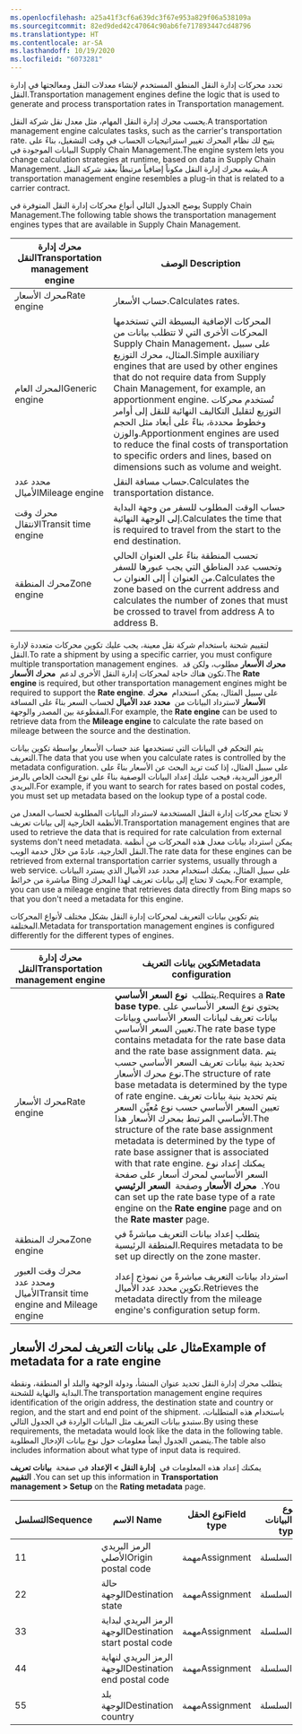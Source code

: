 ```yaml
---
ms.openlocfilehash: a25a41f3cf6a639dc3f67e953a829f06a538109a
ms.sourcegitcommit: 82ed9ded42c47064c90ab6fe717893447cd48796
ms.translationtype: HT
ms.contentlocale: ar-SA
ms.lasthandoff: 10/19/2020
ms.locfileid: "6073281"
---
```

<span data-ttu-id="153e3-101">تحدد محركات إدارة النقل المنطق المستخدم لإنشاء معدلات النقل ومعالجتها في إدارة النقل.</span><span class="sxs-lookup"><span data-stu-id="153e3-101">Transportation management engines define the logic that is used to generate and process transportation rates in Transportation management.</span></span>

<span data-ttu-id="153e3-102">يحسب محرك إدارة النقل المهام، مثل معدل نقل شركة النقل.</span><span class="sxs-lookup"><span data-stu-id="153e3-102">A transportation management engine calculates tasks, such as the carrier's transportation rate.</span></span> <span data-ttu-id="153e3-103">يتيح لك نظام المحرك تغيير استراتيجيات الحساب في وقت التشغيل، بناءً على البيانات الموجودة في Supply Chain Management.</span><span class="sxs-lookup"><span data-stu-id="153e3-103">The engine system lets you change calculation strategies at runtime, based on data in Supply Chain Management.</span></span> <span data-ttu-id="153e3-104">يشبه محرك إدارة النقل مكوناً إضافياً مرتبطاً بعقد شركة النقل.</span><span class="sxs-lookup"><span data-stu-id="153e3-104">A transportation management engine resembles a plug-in that is related to a carrier contract.</span></span>

<span data-ttu-id="153e3-105">يوضح الجدول التالي أنواع محركات إدارة النقل المتوفرة في Supply Chain Management.</span><span class="sxs-lookup"><span data-stu-id="153e3-105">The following table shows the transportation management engines types that are available in Supply Chain Management.</span></span>

| <span data-ttu-id="153e3-106">محرك إدارة النقل</span><span class="sxs-lookup"><span data-stu-id="153e3-106">Transportation management engine</span></span> | <span data-ttu-id="153e3-107">الوصف </span><span class="sxs-lookup"><span data-stu-id="153e3-107">Description</span></span> |
 | ------------- | ------------- |
 | <span data-ttu-id="153e3-108">محرك الأسعار</span><span class="sxs-lookup"><span data-stu-id="153e3-108">Rate engine</span></span>| <span data-ttu-id="153e3-109">حساب الأسعار.</span><span class="sxs-lookup"><span data-stu-id="153e3-109">Calculates rates.</span></span>|
 | <span data-ttu-id="153e3-110">المحرك العام</span><span class="sxs-lookup"><span data-stu-id="153e3-110">Generic engine</span></span>| <span data-ttu-id="153e3-111">المحركات الإضافية البسيطة التي تستخدمها المحركات الأخرى التي لا تتطلب بيانات من Supply Chain Management، على سبيل المثال، محرك التوزيع.</span><span class="sxs-lookup"><span data-stu-id="153e3-111">Simple auxiliary engines that are used by other engines that do not require data from Supply Chain Management, for example, an apportionment engine.</span></span> <span data-ttu-id="153e3-112">تُستخدم محركات التوزيع لتقليل التكاليف النهائية للنقل إلى أوامر وخطوط محددة، بناءً على أبعاد مثل الحجم والوزن.</span><span class="sxs-lookup"><span data-stu-id="153e3-112">Apportionment engines are used to reduce the final costs of transportation to specific orders and lines, based on dimensions such as volume and weight.</span></span>|
 | <span data-ttu-id="153e3-113">محدد عدد الأميال</span><span class="sxs-lookup"><span data-stu-id="153e3-113">Mileage engine</span></span> | <span data-ttu-id="153e3-114">حساب مسافة النقل.</span><span class="sxs-lookup"><span data-stu-id="153e3-114">Calculates the transportation distance.</span></span>|
 | <span data-ttu-id="153e3-115">محرك وقت الانتقال</span><span class="sxs-lookup"><span data-stu-id="153e3-115">Transit time engine</span></span>| <span data-ttu-id="153e3-116">حساب الوقت المطلوب للسفر من وجهة البداية إلى الوجهة النهائية.</span><span class="sxs-lookup"><span data-stu-id="153e3-116">Calculates the time that is required to travel from the start to the end destination.</span></span> |
 | <span data-ttu-id="153e3-117">محرك المنطقة</span><span class="sxs-lookup"><span data-stu-id="153e3-117">Zone engine</span></span> | <span data-ttu-id="153e3-118">تحسب المنطقة بناءً على العنوان الحالي وتحسب عدد المناطق التي يجب عبورها للسفر من العنوان أ إلى العنوان ب.</span><span class="sxs-lookup"><span data-stu-id="153e3-118">Calculates the zone based on the current address and calculates the number of zones that must be crossed to travel from address A to address B.</span></span> |

<span data-ttu-id="153e3-119">لتقييم شحنة باستخدام شركة نقل معينة، يجب عليك تكوين محركات متعددة لإدارة النقل.</span><span class="sxs-lookup"><span data-stu-id="153e3-119">To rate a shipment by using a specific carrier, you must configure multiple transportation management engines.</span></span> <span data-ttu-id="153e3-120"> **محرك الأسعار** مطلوب، ولكن قد تكون هناك حاجة لمحركات إدارة النقل الأخرى لدعم  **محرك الأسعار**.</span><span class="sxs-lookup"><span data-stu-id="153e3-120">The **Rate engine** is required, but other transportation management engines might be required to support the **Rate engine**.</span></span> <span data-ttu-id="153e3-121">على سبيل المثال، يمكن استخدام  **محرك الأسعار** لاسترداد البيانات من  **محدد عدد الأميال** لحساب السعر بناءً على المسافة المقطوعة بين المصدر والوجهة.</span><span class="sxs-lookup"><span data-stu-id="153e3-121">For example, the **Rate engine** can be used to retrieve data from the **Mileage engine** to calculate the rate based on mileage between the source and the destination.</span></span>

<span data-ttu-id="153e3-122">يتم التحكم في البيانات التي تستخدمها عند حساب الأسعار بواسطة تكوين بيانات التعريف.</span><span class="sxs-lookup"><span data-stu-id="153e3-122">The data that you use when you calculate rates is controlled by the metadata configuration.</span></span> <span data-ttu-id="153e3-123">على سبيل المثال، إذا كنت تريد البحث عن الأسعار بناءً على الرموز البريدية، فيجب عليك إعداد البيانات الوصفية بناءً على نوع البحث الخاص بالرمز البريدي.</span><span class="sxs-lookup"><span data-stu-id="153e3-123">For example, if you want to search for rates based on postal codes, you must set up metadata based on the lookup type of a postal code.</span></span>

<span data-ttu-id="153e3-124">لا تحتاج محركات إدارة النقل المستخدمة لاسترداد البيانات المطلوبة لحساب المعدل من الأنظمة الخارجية إلى بيانات تعريف.</span><span class="sxs-lookup"><span data-stu-id="153e3-124">Transportation management engines that are used to retrieve the data that is required for rate calculation from external systems don't need metadata.</span></span> <span data-ttu-id="153e3-125">يمكن استرداد بيانات معدل هذه المحركات من أنظمة النقل الخارجية، عادةً من خلال خدمة الويب.</span><span class="sxs-lookup"><span data-stu-id="153e3-125">The rate data for these engines can be retrieved from external transportation carrier systems, usually through a web service.</span></span> <span data-ttu-id="153e3-126">على سبيل المثال، يمكنك استخدام محدد عدد الأميال الذي يسترد البيانات مباشرة من خرائط Bing بحيث لا تحتاج إلى بيانات تعريف لهذا المحرك.</span><span class="sxs-lookup"><span data-stu-id="153e3-126">For example, you can use a mileage engine that retrieves data directly from Bing maps so that you don't need a metadata for this engine.</span></span>

<span data-ttu-id="153e3-127">يتم تكوين بيانات التعريف لمحركات إدارة النقل بشكل مختلف لأنواع المحركات المختلفة.</span><span class="sxs-lookup"><span data-stu-id="153e3-127">Metadata for transportation management engines is configured differently for the different types of engines.</span></span>

| <span data-ttu-id="153e3-128">محرك إدارة النقل</span><span class="sxs-lookup"><span data-stu-id="153e3-128">Transportation management engine</span></span> | <span data-ttu-id="153e3-129">تكوين بيانات التعريف</span><span class="sxs-lookup"><span data-stu-id="153e3-129">Metadata configuration</span></span> |
 | ------------- | ------------- |
 | <span data-ttu-id="153e3-130">محرك الأسعار</span><span class="sxs-lookup"><span data-stu-id="153e3-130">Rate engine</span></span> | <span data-ttu-id="153e3-131">يتطلب  **نوع السعر الأساسي**.</span><span class="sxs-lookup"><span data-stu-id="153e3-131">Requires a **Rate base type**.</span></span> <span data-ttu-id="153e3-132">يحتوي نوع السعر الأساسي على بيانات تعريف لبيانات السعر الأساسي وبيانات تعيين السعر الأساسي.</span><span class="sxs-lookup"><span data-stu-id="153e3-132">The rate base type contains metadata for the rate base data and the rate base assignment data.</span></span> <span data-ttu-id="153e3-133">يتم تحديد بنية بيانات تعريف السعر الأساسي حسب نوع محرك الأسعار.</span><span class="sxs-lookup"><span data-stu-id="153e3-133">The structure of rate base metadata is determined by the type of rate engine.</span></span> <span data-ttu-id="153e3-134">يتم تحديد بنية بيانات تعريف تعيين السعر الأساسي حسب نوع مُعيِّن السعر الأساسي المرتبط بمحرك الأسعار هذا.</span><span class="sxs-lookup"><span data-stu-id="153e3-134">The structure of the rate base assignment metadata is determined by the type of rate base assigner that is associated with that rate engine.</span></span> <span data-ttu-id="153e3-135">يمكنك إعداد نوع السعر الأساسي لمحرك أسعار على صفحة  **محرك الأسعار** وصفحة  **السعر الرئيسي** .</span><span class="sxs-lookup"><span data-stu-id="153e3-135">You can set up the rate base type of a rate engine on the **Rate engine** page and on the **Rate master** page.</span></span> |
 | <span data-ttu-id="153e3-136">محرك المنطقة</span><span class="sxs-lookup"><span data-stu-id="153e3-136">Zone engine</span></span> |  <span data-ttu-id="153e3-137">يتطلب إعداد بيانات التعريف مباشرةً في المنطقة الرئيسية.</span><span class="sxs-lookup"><span data-stu-id="153e3-137">Requires metadata to be set up directly on the zone master.</span></span> |
 | <span data-ttu-id="153e3-138">محرك وقت العبور ومحدد عدد الأميال</span><span class="sxs-lookup"><span data-stu-id="153e3-138">Transit time engine and Mileage engine</span></span> | <span data-ttu-id="153e3-139">استرداد بيانات التعريف مباشرةً من نموذج إعداد تكوين محدد عدد الأميال.</span><span class="sxs-lookup"><span data-stu-id="153e3-139">Retrieves the metadata directly from the mileage engine's configuration setup form.</span></span> |


## <a name="example-of-metadata-for-a-rate-engine"></a><span data-ttu-id="153e3-140">مثال على بيانات التعريف لمحرك الأسعار</span><span class="sxs-lookup"><span data-stu-id="153e3-140">Example of metadata for a rate engine</span></span>

<span data-ttu-id="153e3-141">يتطلب محرك إدارة النقل تحديد عنوان المنشأ، ودولة الوجهة والبلد أو المنطقة، ونقطة البداية والنهاية للشحنة.</span><span class="sxs-lookup"><span data-stu-id="153e3-141">The transportation management engine requires identification of the origin address, the destination state and country or region, and the start and end point of the shipment.</span></span> <span data-ttu-id="153e3-142">باستخدام هذه المتطلبات، ستبدو بيانات التعريف مثل البيانات الواردة في الجدول التالي.</span><span class="sxs-lookup"><span data-stu-id="153e3-142">By using these requirements, the metadata would look like the data in the following table.</span></span> <span data-ttu-id="153e3-143">يتضمن الجدول أيضاً معلومات حول نوع بيانات الإدخال المطلوبة.</span><span class="sxs-lookup"><span data-stu-id="153e3-143">The table also includes information about what type of input data is required.</span></span>

<span data-ttu-id="153e3-144">يمكنك إعداد هذه المعلومات في  **إدارة النقل > الإعداد** في صفحة  **بيانات تعريف التقييم** .</span><span class="sxs-lookup"><span data-stu-id="153e3-144">You can set up this information in **Transportation management > Setup** on the **Rating metadata** page.</span></span>  

| <span data-ttu-id="153e3-145">التسلسل</span><span class="sxs-lookup"><span data-stu-id="153e3-145">Sequence</span></span> | <span data-ttu-id="153e3-146">الاسم </span><span class="sxs-lookup"><span data-stu-id="153e3-146">Name</span></span> | <span data-ttu-id="153e3-147">نوع الحقل</span><span class="sxs-lookup"><span data-stu-id="153e3-147">Field type</span></span> | <span data-ttu-id="153e3-148">نوع البيانات</span><span class="sxs-lookup"><span data-stu-id="153e3-148">Data type</span></span> | <span data-ttu-id="153e3-149">نوع البحث</span><span class="sxs-lookup"><span data-stu-id="153e3-149">Lookup type</span></span> | <span data-ttu-id="153e3-150">إلزامي</span><span class="sxs-lookup"><span data-stu-id="153e3-150">Mandatory</span></span> | 
 | ------------- | ------------- | ------------- | ------------- | ------------- | ------------- |
 | <span data-ttu-id="153e3-151">1</span><span class="sxs-lookup"><span data-stu-id="153e3-151">1</span></span> | <span data-ttu-id="153e3-152">الرمز البريدي الأصلي</span><span class="sxs-lookup"><span data-stu-id="153e3-152">Origin postal code</span></span> | <span data-ttu-id="153e3-153">مهمة</span><span class="sxs-lookup"><span data-stu-id="153e3-153">Assignment</span></span> | <span data-ttu-id="153e3-154">السلسلة</span><span class="sxs-lookup"><span data-stu-id="153e3-154">String</span></span> | <span data-ttu-id="153e3-155">الرمز البريدي</span><span class="sxs-lookup"><span data-stu-id="153e3-155">Postal Code</span></span> | <span data-ttu-id="153e3-156">تم التحديد</span><span class="sxs-lookup"><span data-stu-id="153e3-156">Selected</span></span> | 
 | <span data-ttu-id="153e3-157">2</span><span class="sxs-lookup"><span data-stu-id="153e3-157">2</span></span> | <span data-ttu-id="153e3-158">حالة الوجهة</span><span class="sxs-lookup"><span data-stu-id="153e3-158">Destination state</span></span> | <span data-ttu-id="153e3-159">مهمة</span><span class="sxs-lookup"><span data-stu-id="153e3-159">Assignment</span></span> | <span data-ttu-id="153e3-160">السلسلة</span><span class="sxs-lookup"><span data-stu-id="153e3-160">String</span></span> | <span data-ttu-id="153e3-161">حالة</span><span class="sxs-lookup"><span data-stu-id="153e3-161">State</span></span> |  | 
 | <span data-ttu-id="153e3-162">3</span><span class="sxs-lookup"><span data-stu-id="153e3-162">3</span></span> | <span data-ttu-id="153e3-163">الرمز البريدي لبداية الوجهة</span><span class="sxs-lookup"><span data-stu-id="153e3-163">Destination start postal code</span></span> | <span data-ttu-id="153e3-164">مهمة</span><span class="sxs-lookup"><span data-stu-id="153e3-164">Assignment</span></span> | <span data-ttu-id="153e3-165">السلسلة</span><span class="sxs-lookup"><span data-stu-id="153e3-165">String</span></span> | <span data-ttu-id="153e3-166">الرمز البريدي</span><span class="sxs-lookup"><span data-stu-id="153e3-166">Postal Code</span></span> | <span data-ttu-id="153e3-167">تم التحديد</span><span class="sxs-lookup"><span data-stu-id="153e3-167">Selected</span></span> | 
 | <span data-ttu-id="153e3-168">4</span><span class="sxs-lookup"><span data-stu-id="153e3-168">4</span></span> | <span data-ttu-id="153e3-169">الرمز البريدي لنهاية الوجهة</span><span class="sxs-lookup"><span data-stu-id="153e3-169">Destination end postal code</span></span> | <span data-ttu-id="153e3-170">مهمة</span><span class="sxs-lookup"><span data-stu-id="153e3-170">Assignment</span></span> | <span data-ttu-id="153e3-171">السلسلة</span><span class="sxs-lookup"><span data-stu-id="153e3-171">String</span></span> |  <span data-ttu-id="153e3-172">الرمز البريدي</span><span class="sxs-lookup"><span data-stu-id="153e3-172">Postal Code</span></span> | <span data-ttu-id="153e3-173">تم التحديد</span><span class="sxs-lookup"><span data-stu-id="153e3-173">Selected</span></span> | 
 | <span data-ttu-id="153e3-174">5</span><span class="sxs-lookup"><span data-stu-id="153e3-174">5</span></span> | <span data-ttu-id="153e3-175">بلد الوجهة</span><span class="sxs-lookup"><span data-stu-id="153e3-175">Destination country</span></span> | <span data-ttu-id="153e3-176">مهمة</span><span class="sxs-lookup"><span data-stu-id="153e3-176">Assignment</span></span> |<span data-ttu-id="153e3-177">السلسلة</span><span class="sxs-lookup"><span data-stu-id="153e3-177">String</span></span> | <span data-ttu-id="153e3-178">البلد/المنطقة</span><span class="sxs-lookup"><span data-stu-id="153e3-178">Country/region</span></span> |  | 


